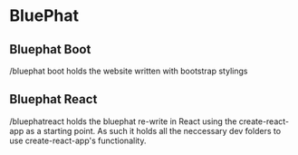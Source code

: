 # BluePhat


## Bluephat Boot
/bluephat boot holds the website written with bootstrap stylings

## Bluephat React
/bluephatreact holds the bluephat re-write in React using the create-react-app as a starting point. As such it holds all the neccessary dev folders to use create-react-app's functionality.
